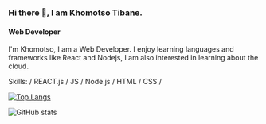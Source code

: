 ### Hi there 👋, I am Khomotso Tibane.
#### Web Developer
I'm Khomotso, I am a Web Developer. I enjoy learning languages and frameworks like React and Nodejs, I am also interested in learning about the cloud.

Skills: / REACT.js  / JS / Node.js / HTML / CSS /


[![Top Langs](https://github-readme-stats.vercel.app/api/top-langs/?username=KhomotsoTibane)](https://github.com/anuraghazra/github-readme-stats)

![GitHub stats](https://github-readme-stats.vercel.app/api?username=KhomotsoTibane&show_icons=true)  



